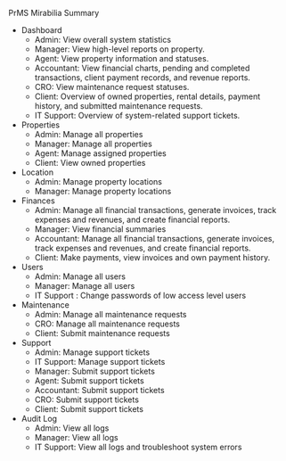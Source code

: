 PrMS Mirabilia Summary

- Dashboard
    - Admin: View overall system statistics
    - Manager: View high-level reports on property.
    - Agent: View property information and statuses.
    - Accountant: View financial charts, pending and completed transactions, client payment records, and revenue reports.
    - CRO: View maintenance request statuses.
    - Client: Overview of owned properties, rental details, payment history, and submitted maintenance requests.
    - IT Support: Overview of system-related support tickets.
- Properties
    - Admin: Manage all properties
    - Manager: Manage all properties
    - Agent: Manage assigned properties
    - Client: View owned properties
- Location
    - Admin: Manage property locations
    - Manager: Manage property locations
- Finances
    - Admin: Manage all financial transactions, generate invoices, track expenses and revenues, and create financial reports.
    - Manager: View financial summaries
    - Accountant: Manage all financial transactions, generate invoices, track expenses and revenues, and create financial reports.
    - Client: Make payments, view invoices and own payment history.
- Users
    - Admin: Manage all users
    - Manager: Manage all users
    - IT Support : Change passwords of low access level users
- Maintenance
    - Admin: Manage all maintenance requests
    - CRO: Manage all maintenance requests
    - Client: Submit maintenance requests
- Support
    - Admin: Manage support tickets
    - IT Support: Manage support tickets
    - Manager: Submit support tickets
    - Agent: Submit support tickets
    - Accountant: Submit support tickets
    - CRO: Submit support tickets
    - Client: Submit support tickets
- Audit Log
    - Admin: View all logs
    - Manager: View all logs
    - IT Support: View all logs and troubleshoot system errors

